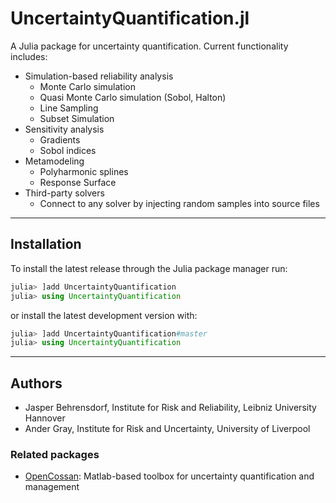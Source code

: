 # UncertaintyQuantification.jl

A Julia package for uncertainty quantification. Current functionality includes:

* Simulation-based reliability analysis
  * Monte Carlo simulation
  * Quasi Monte Carlo simulation (Sobol, Halton)
  * Line Sampling
  * Subset Simulation
* Sensitivity analysis
  * Gradients
  * Sobol indices
* Metamodeling
  * Polyharmonic splines
  * Response Surface
* Third-party solvers
  * Connect to any solver by injecting random samples into source files

---

## Installation

To install the latest release through the Julia package manager run:

```julia
julia> ]add UncertaintyQuantification
julia> using UncertaintyQuantification
```

or install the latest development version with:

```julia
julia> ]add UncertaintyQuantification#master
julia> using UncertaintyQuantification
```

---

## Authors

* Jasper Behrensdorf, Institute for Risk and Reliability, Leibniz University Hannover
* Ander Gray, Institute for Risk and Uncertainty, University of Liverpool

### Related packages

* [OpenCossan](https://github.com/cossan-working-group/OpenCossan): Matlab-based toolbox for uncertainty quantification and management
